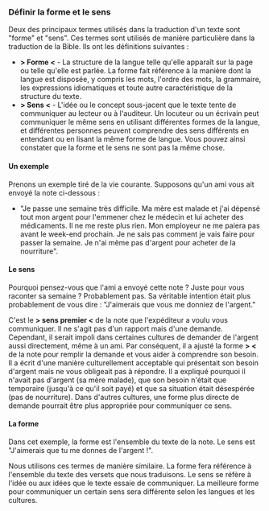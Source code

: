 ### Définir la forme et le sens

Deux des principaux termes utilisés dans la traduction d'un texte sont "forme" et "sens". Ces termes sont utilisés de manière particulière dans la traduction de la Bible. Ils ont les définitions suivantes :

* **> Forme <** - La structure de la langue telle qu'elle apparaît sur la page ou telle qu'elle est parlée. La forme fait référence à la manière dont la langue est disposée, y compris les mots, l'ordre des mots, la grammaire, les expressions idiomatiques et toute autre caractéristique de la structure du texte.
* **> Sens <** - L'idée ou le concept sous-jacent que le texte tente de communiquer au lecteur ou à l'auditeur. Un locuteur ou un écrivain peut communiquer le même sens en utilisant différentes formes de la langue, et différentes personnes peuvent comprendre des sens différents en entendant ou en lisant la même forme de langue. Vous pouvez ainsi constater que la forme et le sens ne sont pas la même chose.

#### Un exemple

Prenons un exemple tiré de la vie courante. Supposons qu'un ami vous ait envoyé la note ci-dessous :

* "Je passe une semaine très difficile. Ma mère est malade et j'ai dépensé tout mon argent pour l'emmener chez le médecin et lui acheter des médicaments. Il ne me reste plus rien. Mon employeur ne me paiera pas avant le week-end prochain. Je ne sais pas comment je vais faire pour passer la semaine. Je n'ai même pas d'argent pour acheter de la nourriture".

#### Le sens

Pourquoi pensez-vous que l'ami a envoyé cette note ? Juste pour vous raconter sa semaine ? Probablement pas. Sa véritable intention était plus probablement de vous dire : "J'aimerais que vous me donniez de l'argent."

C'est le **> sens premier <** de la note que l'expéditeur a voulu vous communiquer. Il ne s'agit pas d'un rapport mais d'une demande. Cependant, il serait impoli dans certaines cultures de demander de l'argent aussi directement, même à un ami. Par conséquent, il a ajusté la forme **> <** de la note pour remplir la demande et vous aider à comprendre son besoin. Il a écrit d'une manière culturellement acceptable qui présentait son besoin d'argent mais ne vous obligeait pas à répondre. Il a expliqué pourquoi il n'avait pas d'argent (sa mère malade), que son besoin n'était que temporaire (jusqu'à ce qu'il soit payé) et que sa situation était désespérée (pas de nourriture). Dans d'autres cultures, une forme plus directe de demande pourrait être plus appropriée pour communiquer ce sens.

#### La forme

Dans cet exemple, la forme est l'ensemble du texte de la note. Le sens est "J'aimerais que tu me donnes de l'argent !".

Nous utilisons ces termes de manière similaire. La forme fera référence à l'ensemble du texte des versets que nous traduisons. Le sens se réfère à l'idée ou aux idées que le texte essaie de communiquer. La meilleure forme pour communiquer un certain sens sera différente selon les langues et les cultures.
